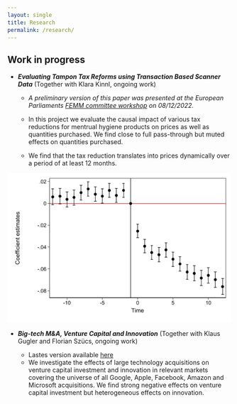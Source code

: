 ```yaml
---
layout: single
title: Research
permalink: /research/
---
```


## Work in progress

- ***Evaluating Tampon Tax Reforms using Transaction Based Scanner Data*** (Together with Klara Kinnl, ongoing work)

  - *A preliminary version of this paper was presented at the European Parliaments [FEMM committee workshop](https://www.europarl.europa.eu/committees/de/product/product-details/20221202WKS04761) on 08/12/2022.*
  
  - In this project we evaluate the causal impact of various tax reductions for mentrual hygiene products on prices as well as quantities purchased. We find close to full pass-through but muted effects on quantities purchased. 

  - We find that the tax reduction translates into prices dynamically over a period of at least 12 months.

![Event_dd graph](/assets/images/event_dd_mhps.jpg)



- ***Big-tech M&A, Venture Capital and Innovation*** (Together with Klaus Gugler and Florian Szücs, ongoing work)

  - Lastes version available [here](https://research.wu.ac.at/en/publications/start-up-acquisitions-venture-capital-and-innovation-a-comparativ)
  - We investigate the effects of large technology acquisitions on venture capital investment and innovation in relevant markets covering the universe of all Google, Apple, Facebook, Amazon and Microsoft acquisitions. We find strong negative effects on venture capital investment but heterogeneous effects on innovation.
